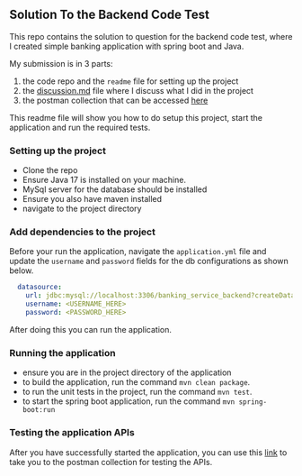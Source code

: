 ## Solution To the Backend Code Test

This repo contains the solution to question for the backend code test, where I created simple banking application with spring boot
and Java.

My submission is in 3 parts:
1. the code repo and the `readme` file for setting up the project
2. the [discussion.md](https:test.com) file where I discuss what I did in the project
3. the postman collection that can be accessed [here](postman.com)

This readme file will show you how to do setup this project, start the application and run the required tests.

### Setting up the project

- Clone the repo
- Ensure Java 17 is installed on your machine.
- MySql server for the database should be installed
- Ensure you also have maven installed
- navigate to the project directory

### Add dependencies to the project
Before your run the application, navigate the `application.yml` file and update the
`username` and `password` fields for the db configurations as shown below.

```yaml
  datasource:
    url: jdbc:mysql://localhost:3306/banking_service_backend?createDatabaseIfNotExist=true
    username: <USERNAME_HERE>
    password: <PASSWORD_HERE>
```
After doing this you can run the application.

### Running the application
- ensure you are in the project directory of the application
- to build the application, run the command `mvn clean package`.
- to run the unit tests in the project, run the command `mvn test`.
- to start the spring boot application, run the command `mvn spring-boot:run`


### Testing the application APIs
After you have successfully started the application, you can use this [link](postman.com) to
take you to the postman collection for testing the APIs.
